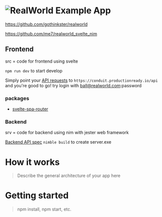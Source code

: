 # ![RealWorld Example App](logo.png)

https://github.com/gothinkster/realworld

https://github.com/me7/realworld_svelte_nim

## Frontend

src = code for frontend using svelte

`npm run dev` to start develop

Simply point your [API requests](https://github.com/gothinkster/realworld/tree/master/api) to `https://conduit.productionready.io/api` and you're good to go! try login with ball@realworld.com:password
### packages

* [svelte-spa-router](https://github.com/ItalyPaleAle/svelte-spa-router)

### Backend

srv = code for backend using nim with jester web framework

[Backend API spec](https://github.com/gothinkster/realworld/tree/master/api)
`nimble build` to create server.exe

# How it works

> Describe the general architecture of your app here

# Getting started

> npm install, npm start, etc.


